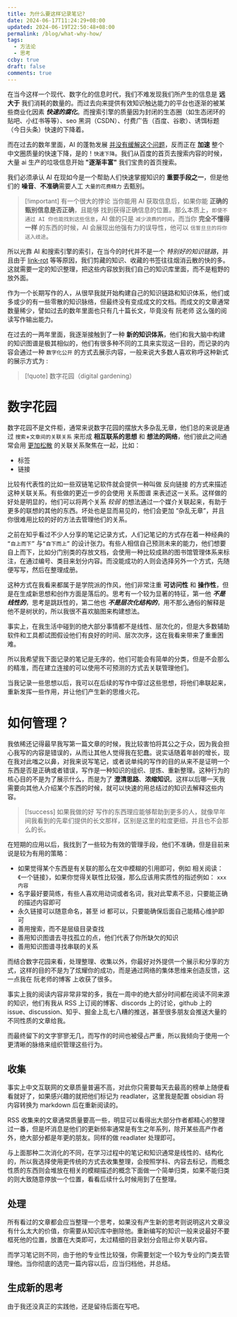 ```yaml
---
title: 为什么要这样记录笔记?
date: 2024-06-17T11:24:29+08:00
updated: 2024-06-19T22:50:48+08:00
permalink: /blog/what-why-how/
tags:
  - 方法论
  - 思考
ccby: true
draft: false
comments: true
---
```


在当今这样一个现代、数字化的信息时代，我们不难发现我们所产生的信息是 **远大于** 我们消耗的数量的。而过去向来提供有效知识触达能力的平台也逐渐的被某些商业化因素 ***快速的腐化***。而搜索引擎的质量因为封闭的生态圈（如生态闭环的 贴吧、小红书等等）、seo 黑洞（CSDN）、付费广告（百度、谷歌）、诱饵标题（今日头条）快速的下降着。

而在过去的数年里面，AI 的蓬勃发展 <u>并没有缓解这个问题</u>，反而正在 **加速** 整个中文圈质量的快速下降，是的！`快速下降`。我们从百度的首页去搜索内容的时候，大量 ai 生产的垃圾信息开始 **"逐渐丰富"** 我们宝贵的首页搜索。

我们必须承认 AI 在现如今是一个帮助人们快速掌握知识的 **重要手段之一**，但是他们的 **噪音**、**不准确**需要人工 `大量的花费精力` 去甄别。

> [!important] 有一个很大的悖论
>当你能用 AI 获取信息后，如果你能 **正确的甄别信息是否正确**，且能够 找到获得正确信息的位置。那么本质上，`即使不通过 AI 你也能找到这些信息`，AI 做的只是 `减少浪费的时间`，而当你 **完全不懂得一样** 的东西的时候，AI 会展现出他强有力的误导性，他可以 `信誓旦旦的将你送入歧途`。

所以光靠 AI 和搜索引擎的索引，在当今的时代并不是一个 *特别好的知识链路*，并且由于 [link-rot](../知识库/其他/link-rot.md)  等等原因，我们剪藏的知识、收藏的书签往往烟消云散的快的多。这就需要一定的知识整理，把这些内容放到我们自己的知识库里面，而不是粗野的放外面。

作为一个长期写作的人，从很早我就开始构建自己的知识链路和知识体系，他们或多或少的有一些零散的知识脉络，但最终没有变成成文的文档。而成文的文章通常数量稀少，譬如过去的数年里面也只有几十篇长文，毕竟没有 阮老师 这么强的阅读写作输出能力。

在过去的一两年里面，我逐渐接触到了一种 **新的知识体系**，他们和我大脑中构建的知识图谱是极其相似的，他们有很多种不同的工具来实现这一目的，而记录的内容会通过一种 `数字化公开` 的方式去展示内容，一般来说大多数人喜欢称呼这种新式的展示方式为 :

> [!quote] 数字花园（digital gardening）

# 数字花园

数字花园不是文件柜，通常来说数字花园的摆放大多杂乱无章，他们总的来说是通过 `搜索`+`文章间的关联关系` 来形成 **相互联系的思想** 和 **想法的网络**，他们彼此之间通常会用 <u>更加松散</u> 的关联关系聚焦在一起，比如：

+ 标签
+ 链接

比较有代表性的比如一些双链笔记软件就会提供一种叫做 反向链接 的方式来描述这种关联关系。有些做的更近一步的会使用 关系图谱 来表述这一关系。这样做的好处是明显的，他们可以将两个关系 *较弱* 的想法通过一个媒介关联起来，有助于更多的联想的其他的东西。坏处也是显而易见的，他们会更加 “杂乱无章”，并且你很难用比较的好的方法去管理他们的关系。

之前在知乎看过不少人分享的笔记记录方式，人们记笔记的方式存在着一种经典的 `“自上而下”` 与`“自下而上”` 的设计张力。有些人相信自己预测未来的能力，他们想要自上而下，比如分门别类的存放文档，会使用一种比较成熟的图书馆管理体系来标注，在通过编号、类目来划分内容。而没能成功的人则会选择另外一个方式，先随便写写，然后在整理成册。

这种方式在我看来都属于是学院派的作风，他们非常注重 **可访问性** 和 **操作性**，但是在生成新思想和创作方面是落后的。思考有一个较为显著的特征，第一他 ***不是线性的***，思考是跳跃性的，第二他也 ***不是层次化结构的***，用不那么通俗的解释是他不是树状的，所以我很不喜欢脑图来构建想法。


事实上，在我生活中碰到的绝大部分事情都不是线性、层次化的，但是大多数辅助软件和工具都试图假设他们有良好的时间、层次次序，这在我看来带来了重重困难。

所以我希望我下面记录的笔记是无序的，他们可能会有简单的分类，但是不会那么的精准，而在建立连接的可以使用不可预测的方式去关联管理他们。

当我记录一些思想以后，我可以在后续的写作中穿过这些思想，将他们串联起来，重新发挥一些作用，并让他们产生新的思维火花。

# 如何管理？

我依稀还记得最早我写第一篇文章的时候，我比较害怕将其公之于众，因为我会担心我写的内容是错误的，从而让其他人觉得我在犯蠢。说实话随着年龄的增长，现在我对此嗤之以鼻，对我来说写笔记，或者说单纯的写作的目的从来不是证明一个东西是否是正确或者错误，写作是一种知识的组织、提炼、重新整理。这种行为的核心目的不是为了展示什么，而是为了 **澄清思路**、**浓缩知识**。这样以后哪一天我需要向其他人介绍某个东西的时候，就可以快速的用总结过的知识去解释这些内容。

> [!success] 如果我做的好
>写作的东西理应能够帮助到更多的人，就像早年间我看到的先辈们提供的长文那样，区别是这里的粒度更细，并且也不会那么的长。

在短期的应用以后，我找到了一些较为有效的管理手段，他们不准确，但是目前来说是较为有用的策略：

+ 如果觉得某个东西是有关联的那么在文中模糊的引用即可，例如 相关阅读：《一个链接》，如果你觉得关联性比较强，那么应该用实质性的指述例如： `xxx内容`
+ 名字最好要简练，有些人喜欢用动词或者名词，我对此荤素不忌，只要能正确的描述内容即可
+ 永久链接可以随意命名，甚至 id 都可以，只要能确保后面自己能精心维护即可
+ 善用搜索，而不是层级目录查找
+ 善用知识图谱去寻找孤立的点，他们代表了你所缺欠的知识
+ 善用知识图谱寻找串联的关系

而结合数字花园来看，处理整理、收集以外，你最好对外提供一个展示和分享的方式，这样的目的不是为了炫耀你的成功，而是通过网络的集体思维来创造反馈，这一点我在 阮老师的博客 上收获了很多。

事实上我的阅读内容非常非常的多，我在一周中的绝大部分时间都在阅读不同来源的知识，他们有我从 RSS 上订阅的博客、discords 上的讨论，github 上的 issue、discussion、知乎、掘金上乱七八糟的推送，甚至很多朋友会推送大量的不同性质的文章给我。

而最终留下的文字寥寥无几，而写作的时间也被侵占严重，所以我倾向于使用一个更清晰的脉络来组织管理这些行为。

## 收集

事实上中文互联网的文章质量普遍不高，对此你只需要每天去最高的榜单上随便看看就好了，如果感兴趣的就把他们标记为 readlater，这里我是配置 obsidian 将内容转换为 markdown 后在重新阅读的。

RSS 收集来的文章通常质量要高一些，明显可以看得出大部分作者都精心的整理过一番，但是坏消息是他们的更新频率通常是有生之年系列，除开某些高产作者外，绝大部分都是年更的朋友。同样的做 readlater 处理即可。

与上面那种二次消化的不同，在学习过程中的笔记和知识通常是线性的、结构化的，所以我选择使用更传统的方式去收集整理，会按照学科、内容去标记，而概念性质的东西则会堆放在相关的模糊描述的概念下面做一个简单归类，如果不能归类的则大致随意停放一个位置，看看后续什么时候用到了在整理。


## 处理

所有看过的文章都会应当整理一个思考，如果没有产生新的思考则说明这片文章没有什么太大的价值，你需要从知识库中删除他。重新编写的知识一般来说最好不要框死他的位置，放置在大类即可，太过精细的目录划分会阻止你关联内容。

而学习笔记则不同，由于他的专业性比较强，你需要划定一个较为专业的门类去管理他。当你彻底的选完一篇内容以后，应当归档他，并总结。

## 生成新的思考

由于我还没真正的实践他，还是留待后面在写吧。





